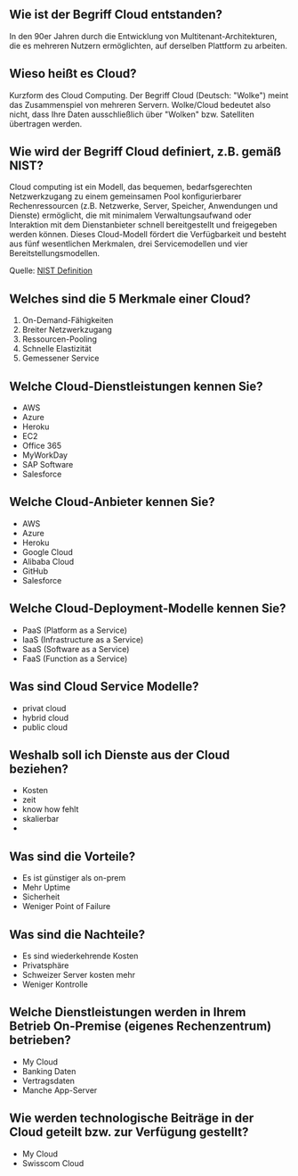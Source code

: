 ## Wie ist der Begriff Cloud entstanden?
In den 90er Jahren durch die Entwicklung von Multitenant-Architekturen, die es mehreren Nutzern ermöglichten, auf derselben Plattform zu arbeiten.

## Wieso heißt es Cloud?
Kurzform des Cloud Computing. Der Begriff Cloud (Deutsch: "Wolke") meint das Zusammenspiel von mehreren Servern. Wolke/Cloud bedeutet also nicht, dass Ihre Daten ausschließlich über "Wolken" bzw. Satelliten übertragen werden.

## Wie wird der Begriff Cloud definiert, z.B. gemäß NIST?
Cloud computing ist ein Modell, das bequemen, bedarfsgerechten Netzwerkzugang zu einem gemeinsamen Pool konfigurierbarer Rechenressourcen (z.B. Netzwerke, Server, Speicher, Anwendungen und Dienste) ermöglicht, die mit minimalem Verwaltungsaufwand oder Interaktion mit dem Dienstanbieter schnell bereitgestellt und freigegeben werden können. Dieses Cloud-Modell fördert die Verfügbarkeit und besteht aus fünf wesentlichen Merkmalen, drei Servicemodellen und vier Bereitstellungsmodellen.

Quelle: [NIST Definition](https://www.nist.gov/system/files/documents/itl/cloud/cloud-def-v15.pdf#:~:text=Cloud%20computing%20is%20a%20model%20for%20enabling%20convenient%2C,with%20minimal%20management%20effort%20or%20service%20provider%20interact)

## Welches sind die 5 Merkmale einer Cloud?
1. On-Demand-Fähigkeiten
2. Breiter Netzwerkzugang
3. Ressourcen-Pooling
4. Schnelle Elastizität
5. Gemessener Service

## Welche Cloud-Dienstleistungen kennen Sie?
- AWS
- Azure
- Heroku
- EC2
- Office 365
- MyWorkDay
- SAP Software
- Salesforce

## Welche Cloud-Anbieter kennen Sie?
- AWS
- Azure
- Heroku
- Google Cloud
- Alibaba Cloud
- GitHub
- Salesforce

## Welche Cloud-Deployment-Modelle kennen Sie?
- PaaS (Platform as a Service)
- IaaS (Infrastructure as a Service)
- SaaS (Software as a Service)
- FaaS (Function as a Service)

## Was sind Cloud Service Modelle?
- privat cloud
- hybrid cloud
- public cloud

## Weshalb soll ich Dienste aus der Cloud beziehen?
- Kosten
- zeit
- know how fehlt 
- skalierbar
- 

## Was sind die Vorteile?
- Es ist günstiger als on-prem
- Mehr Uptime
- Sicherheit
- Weniger Point of Failure

## Was sind die Nachteile?
- Es sind wiederkehrende Kosten
- Privatsphäre
- Schweizer Server kosten mehr
- Weniger Kontrolle

## Welche Dienstleistungen werden in Ihrem Betrieb On-Premise (eigenes Rechenzentrum) betrieben?
- My Cloud
- Banking Daten
- Vertragsdaten
- Manche App-Server

## Wie werden technologische Beiträge in der Cloud geteilt bzw. zur Verfügung gestellt?
- My Cloud
- Swisscom Cloud